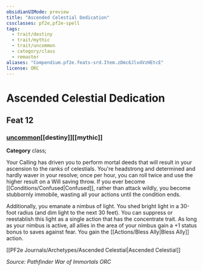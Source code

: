 ```yaml
---
obsidianUIMode: preview
title: "Ascended Celestial Dedication"
cssclasses: pf2e,pf2e-spell
tags:
  - trait/destiny
  - trait/mythic
  - trait/uncommon
  - category/class
  - remaster
aliases: "Compendium.pf2e.feats-srd.Item.zDmc6JlvdVzHEtcE"
license: ORC
---
```

# Ascended Celestial Dedication
## Feat 12
### [uncommon](uncommon "Uncommon Rarity Trait")[[destiny]][[mythic]]

**Category** class; 




Your Calling has driven you to perform mortal deeds that will result in your ascension to the ranks of celestials. You're headstrong and determined and hardly waver in your resolve; once per hour, you can roll twice and use the higher result on a Will saving throw. If you ever become [[Conditions/Confused|Confused]], rather than attack wildly, you become stubbornly immobile, wasting all your actions until the condition ends.

Additionally, you emanate a nimbus of light. You shed bright light in a 30-foot radius (and dim light to the next 30 feet). You can suppress or reestablish this light as a single action that has the concentrate trait. As long as your nimbus is active, all allies in the area of your nimbus gain a +1 status bonus to saves against fear. You gain the [[Actions/Bless Ally|Bless Ally]] action.

[[PF2e Journals/Archetypes/Ascended Celestial|Ascended Celestial]]

*Source: Pathfinder War of Immortals*
*ORC*
